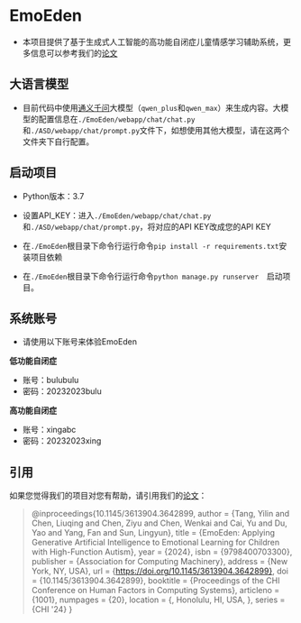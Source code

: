 # EmoEden

- 本项目提供了基于生成式人工智能的高功能自闭症儿童情感学习辅助系统，更多信息可以参考我们的[论文](https://dl.acm.org/doi/abs/10.1145/3613904.3642899)



## 大语言模型

- 目前代码中使用[通义千问](https://help.aliyun.com/zh/dashscope/developer-reference/api-details)大模型（`qwen_plus`和`qwen_max`）来生成内容。大模型的配置信息在`./EmoEden/webapp/chat/chat.py`和`./ASD/webapp/chat/prompt.py`文件下，如想使用其他大模型，请在这两个文件夹下自行配置。



## 启动项目

- Python版本：3.7

- 设置API_KEY：进入`./EmoEden/webapp/chat/chat.py`和`./ASD/webapp/chat/prompt.py`，将对应的API KEY改成您的API KEY

- 在`./EmoEden`根目录下命令行运行命令`pip install -r requirements.txt`安装项目依赖

- 在`./EmoEden`根目录下命令行运行命令`python manage.py runserver  `启动项目。

  

## 系统账号

- 请使用以下账号来体验EmoEden

**低功能自闭症**

- 账号：bulubulu
- 密码：20232023bulu

**高功能自闭症**

- 账号：xingabc
- 密码：20232023xing



## 引用

如果您觉得我们的项目对您有帮助，请引用我们的[论文](https://dl.acm.org/doi/abs/10.1145/3613904.3642899)：

> @inproceedings{10.1145/3613904.3642899,
> author = {Tang, Yilin and Chen, Liuqing and Chen, Ziyu and Chen, Wenkai and Cai, Yu and Du, Yao and Yang, Fan and Sun, Lingyun},
> title = {EmoEden: Applying Generative Artificial Intelligence to Emotional Learning for Children with High-Function Autism},
> year = {2024},
> isbn = {9798400703300},
> publisher = {Association for Computing Machinery},
> address = {New York, NY, USA},
> url = {https://doi.org/10.1145/3613904.3642899},
> doi = {10.1145/3613904.3642899},
> booktitle = {Proceedings of the CHI Conference on Human Factors in Computing Systems},
> articleno = {1001},
> numpages = {20},
> location = {<conf-loc>, <city>Honolulu</city>, <state>HI</state>, <country>USA</country>, </conf-loc>},
> series = {CHI '24}
> }

